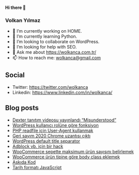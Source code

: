 #### Hi there 👋

### Volkan Yılmaz

- 🔭 I’m currently working on HOME.
- 🌱 I’m currently learning Python.
- 👯 I’m looking to collaborate on WordPress.
- 🤔 I’m looking for help with SEO.
- 💬 Ask me about https://wolkanca.com.tr/
- 📫 How to reach me: wolkanca@gmail.com

## Social
- Twitter: https://twitter.com/wolkanca
- Linkedin: https://www.linkedin.com/in/wolkanca/



## Blog posts
<!-- BLOG-POST-LIST:START -->
- [Dexter tanıtım videosu yayınlandı “Misunderstood”](https://wolkanca.com.tr/dexter-tanitim-videosu-yayinlandi-misunderstood/)
- [WordPress kullanıcı rolüne göre fonksiyon](https://wolkanca.com.tr/wordpress-kullanici-rolune-gore-fonksiyon/)
- [PHP readfile için User-Agent kullanmak](https://wolkanca.com.tr/php-readfile-icin-user-agent-kullanmak/)
- [Geri sayım 2020 Chrome uzantısı çıktı](https://wolkanca.com.tr/geri-sayim-2020-chrome-uzantisi-cikti/)
- [WordPress default title separator](https://wolkanca.com.tr/wordpress-default-title-separator/)
- [Adblock vb. için  bir hack](https://wolkanca.com.tr/adblock-vb-icin-bir-hack/)
- [WooCommerce sepette maksimum ürün sayısını belirlemek](https://wolkanca.com.tr/woocommerce-sepette-maksimum-urun-sayisini-belirlemek/)
- [WooCommerce ürün tipine göre body class eklemek](https://wolkanca.com.tr/woocommerce-urun-tipine-gore-body-class-eklemek/)
- [Askıda Kod](https://wolkanca.com.tr/askida-kod/)
- [Tarih formatı JavaScript](https://wolkanca.com.tr/tarih-formati-javascript/)
<!-- BLOG-POST-LIST:END -->
